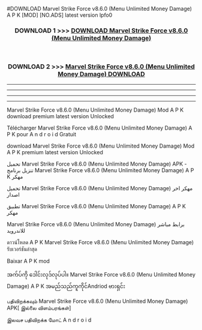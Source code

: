 #DOWNLOAD Marvel Strike Force v8.6.0  (Menu Unlimited Money Damage) A P K [MOD] [NO.ADS] latest version lpfo0



<div align="center">

<h3>DOWNLOAD 1 >>> <a href="https://teeasianyam.web.app?sq=Marvel Strike Force v8.6.0  (Menu Unlimited Money Damage)">DOWNLOAD Marvel Strike Force v8.6.0  (Menu Unlimited Money Damage) </a></h3><br>

<h3>DOWNLOAD 2 >>> <a href="https://teeasianyam.web.app?sq=Marvel Strike Force v8.6.0  (Menu Unlimited Money Damage) ">Marvel Strike Force v8.6.0  (Menu Unlimited Money Damage)  DOWNLOAD </a></h3>

</div>


----------------------------------------------------------

----------------------------------------------------------

----------------------------------------------------------

----------------------------------------------------------


Marvel Strike Force v8.6.0  (Menu Unlimited Money Damage)  Mod A P K download premium latest version Unlocked

Télécharger Marvel Strike Force v8.6.0  (Menu Unlimited Money Damage)  A P K pour A n d r o i d Gratuit

download Marvel Strike Force v8.6.0  (Menu Unlimited Money Damage)  Mod A P K premium latest version Unlocked

تحميل Marvel Strike Force v8.6.0  (Menu Unlimited Money Damage)  APK - تنزيل برنامج Marvel Strike Force v8.6.0  (Menu Unlimited Money Damage)  A P K مهكر

تحميل Marvel Strike Force v8.6.0  (Menu Unlimited Money Damage)  مهكر اخر اصدار

تطبيق Marvel Strike Force v8.6.0  (Menu Unlimited Money Damage)  A P K مهكر

Marvel Strike Force v8.6.0  (Menu Unlimited Money Damage)  برابط مباشر للاندرويد

ดาวน์โหลด A P K Marvel Strike Force v8.6.0  (Menu Unlimited Money Damage)  รับเวอร์ชันล่าสุด

Baixar A P K mod

အက်ပ်ကို ဒေါင်းလုဒ်လုပ်ပါ။ Marvel Strike Force v8.6.0  (Menu Unlimited Money Damage)  A P K အမည်သည်ကူကိုင်Andriod ဗားရှင်း

பதிவிறக்கவும் Marvel Strike Force v8.6.0  (Menu Unlimited Money Damage)  APK[ இல்லை விளம்பரங்கள்] 
 
இலவச பதிவிறக்க மோட் A n d r o i d



